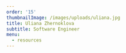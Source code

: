 ```yaml
---
order: '15'
thumbnailImage: /images/uploads/uliana.jpg
title: Uliana Zhernoklova
subtitle: Software Engineer
menu:
  - resources
---
```


